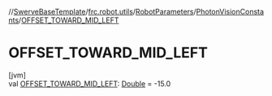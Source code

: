 //[SwerveBaseTemplate](../../../../index.md)/[frc.robot.utils](../../index.md)/[RobotParameters](../index.md)/[PhotonVisionConstants](index.md)/[OFFSET_TOWARD_MID_LEFT](-o-f-f-s-e-t_-t-o-w-a-r-d_-m-i-d_-l-e-f-t.md)

# OFFSET_TOWARD_MID_LEFT

[jvm]\
val [OFFSET_TOWARD_MID_LEFT](-o-f-f-s-e-t_-t-o-w-a-r-d_-m-i-d_-l-e-f-t.md): [Double](https://kotlinlang.org/api/latest/jvm/stdlib/kotlin/-double/index.html) = -15.0
